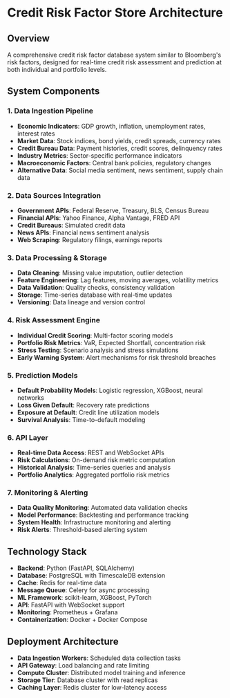 # Credit Risk Factor Store Architecture

## Overview
A comprehensive credit risk factor database system similar to Bloomberg's risk factors, designed for real-time credit risk assessment and prediction at both individual and portfolio levels.

## System Components

### 1. Data Ingestion Pipeline
- **Economic Indicators**: GDP growth, inflation, unemployment rates, interest rates
- **Market Data**: Stock indices, bond yields, credit spreads, currency rates
- **Credit Bureau Data**: Payment histories, credit scores, delinquency rates
- **Industry Metrics**: Sector-specific performance indicators
- **Macroeconomic Factors**: Central bank policies, regulatory changes
- **Alternative Data**: Social media sentiment, news sentiment, supply chain data

### 2. Data Sources Integration
- **Government APIs**: Federal Reserve, Treasury, BLS, Census Bureau
- **Financial APIs**: Yahoo Finance, Alpha Vantage, FRED API
- **Credit Bureaus**: Simulated credit data
- **News APIs**: Financial news sentiment analysis
- **Web Scraping**: Regulatory filings, earnings reports

### 3. Data Processing & Storage
- **Data Cleaning**: Missing value imputation, outlier detection
- **Feature Engineering**: Lag features, moving averages, volatility metrics
- **Data Validation**: Quality checks, consistency validation
- **Storage**: Time-series database with real-time updates
- **Versioning**: Data lineage and version control

### 4. Risk Assessment Engine
- **Individual Credit Scoring**: Multi-factor scoring models
- **Portfolio Risk Metrics**: VaR, Expected Shortfall, concentration risk
- **Stress Testing**: Scenario analysis and stress simulations
- **Early Warning System**: Alert mechanisms for risk threshold breaches

### 5. Prediction Models
- **Default Probability Models**: Logistic regression, XGBoost, neural networks
- **Loss Given Default**: Recovery rate predictions
- **Exposure at Default**: Credit line utilization models
- **Survival Analysis**: Time-to-default modeling

### 6. API Layer
- **Real-time Data Access**: REST and WebSocket APIs
- **Risk Calculations**: On-demand risk metric computation
- **Historical Analysis**: Time-series queries and analysis
- **Portfolio Analytics**: Aggregated portfolio risk metrics

### 7. Monitoring & Alerting
- **Data Quality Monitoring**: Automated data validation checks
- **Model Performance**: Backtesting and performance tracking
- **System Health**: Infrastructure monitoring and alerting
- **Risk Alerts**: Threshold-based alerting system

## Technology Stack
- **Backend**: Python (FastAPI, SQLAlchemy)
- **Database**: PostgreSQL with TimescaleDB extension
- **Cache**: Redis for real-time data
- **Message Queue**: Celery for async processing
- **ML Framework**: scikit-learn, XGBoost, PyTorch
- **API**: FastAPI with WebSocket support
- **Monitoring**: Prometheus + Grafana
- **Containerization**: Docker + Docker Compose

## Deployment Architecture
- **Data Ingestion Workers**: Scheduled data collection tasks
- **API Gateway**: Load balancing and rate limiting
- **Compute Cluster**: Distributed model training and inference
- **Storage Tier**: Database cluster with read replicas
- **Caching Layer**: Redis cluster for low-latency access 